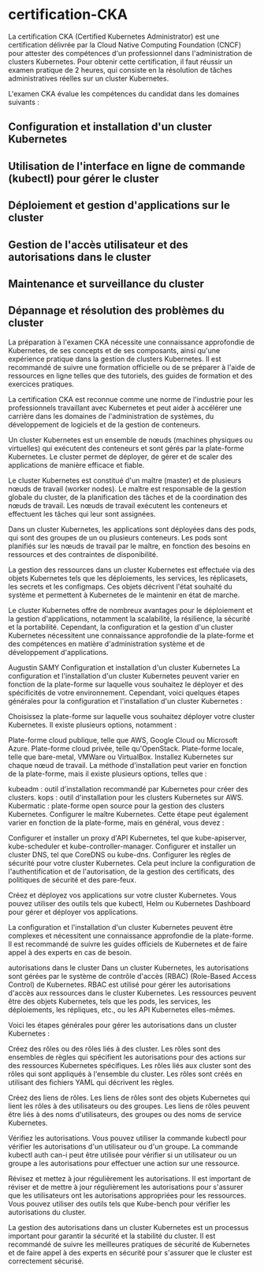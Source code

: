 # certification-CKA
La certification CKA (Certified Kubernetes Administrator) est une certification délivrée par la Cloud Native Computing Foundation (CNCF) pour attester des compétences d'un professionnel dans l'administration de clusters Kubernetes. Pour obtenir cette certification, il faut réussir un examen pratique de 2 heures, qui consiste en la résolution de tâches administratives réelles sur un cluster Kubernetes.

L'examen CKA évalue les compétences du candidat dans les domaines suivants :

## Configuration et installation d'un cluster Kubernetes
## Utilisation de l'interface en ligne de commande (kubectl) pour gérer le cluster
## Déploiement et gestion d'applications sur le cluster
## Gestion de l'accès utilisateur et des autorisations dans le cluster
## Maintenance et surveillance du cluster
## Dépannage et résolution des problèmes du cluster
La préparation à l'examen CKA nécessite une connaissance approfondie de Kubernetes, de ses concepts et de ses composants, ainsi qu'une expérience pratique dans la gestion de clusters Kubernetes. Il est recommandé de suivre une formation officielle ou de se préparer à l'aide de ressources en ligne telles que des tutoriels, des guides de formation et des exercices pratiques.

La certification CKA est reconnue comme une norme de l'industrie pour les professionnels travaillant avec Kubernetes et peut aider à accélérer une carrière dans les domaines de l'administration de systèmes, du développement de logiciels et de la gestion de conteneurs.


Un cluster Kubernetes est un ensemble de nœuds (machines physiques ou virtuelles) qui exécutent des conteneurs et sont gérés par la plate-forme Kubernetes. Le cluster permet de déployer, de gérer et de scaler des applications de manière efficace et fiable.

Le cluster Kubernetes est constitué d'un maître (master) et de plusieurs nœuds de travail (worker nodes). Le maître est responsable de la gestion globale du cluster, de la planification des tâches et de la coordination des nœuds de travail. Les nœuds de travail exécutent les conteneurs et effectuent les tâches qui leur sont assignées.

Dans un cluster Kubernetes, les applications sont déployées dans des pods, qui sont des groupes de un ou plusieurs conteneurs. Les pods sont planifiés sur les nœuds de travail par le maître, en fonction des besoins en ressources et des contraintes de disponibilité.

La gestion des ressources dans un cluster Kubernetes est effectuée via des objets Kubernetes tels que les déploiements, les services, les réplicasets, les secrets et les configmaps. Ces objets décrivent l'état souhaité du système et permettent à Kubernetes de le maintenir en état de marche.

Le cluster Kubernetes offre de nombreux avantages pour le déploiement et la gestion d'applications, notamment la scalabilité, la résilience, la sécurité et la portabilité. Cependant, la configuration et la gestion d'un cluster Kubernetes nécessitent une connaissance approfondie de la plate-forme et des compétences en matière d'administration système et de développement d'applications.




Augustin SAMY
Configuration et installation d'un cluster Kubernetes
La configuration et l'installation d'un cluster Kubernetes peuvent varier en fonction de la plate-forme sur laquelle vous souhaitez le déployer et des spécificités de votre environnement. Cependant, voici quelques étapes générales pour la configuration et l'installation d'un cluster Kubernetes :

Choisissez la plate-forme sur laquelle vous souhaitez déployer votre cluster Kubernetes. Il existe plusieurs options, notamment :

Plate-forme cloud publique, telle que AWS, Google Cloud ou Microsoft Azure.
Plate-forme cloud privée, telle qu'OpenStack.
Plate-forme locale, telle que bare-metal, VMWare ou VirtualBox.
Installez Kubernetes sur chaque nœud de travail. La méthode d'installation peut varier en fonction de la plate-forme, mais il existe plusieurs options, telles que :

kubeadm : outil d'installation recommandé par Kubernetes pour créer des clusters.
kops : outil d'installation pour les clusters Kubernetes sur AWS.
Kubermatic : plate-forme open source pour la gestion des clusters Kubernetes.
Configurer le maître Kubernetes. Cette étape peut également varier en fonction de la plate-forme, mais en général, vous devez :

Configurer et installer un proxy d'API Kubernetes, tel que kube-apiserver, kube-scheduler et kube-controller-manager.
Configurer et installer un cluster DNS, tel que CoreDNS ou kube-dns.
Configurer les règles de sécurité pour votre cluster Kubernetes. Cela peut inclure la configuration de l'authentification et de l'autorisation, de la gestion des certificats, des politiques de sécurité et des pare-feux.

Créez et déployez vos applications sur votre cluster Kubernetes. Vous pouvez utiliser des outils tels que kubectl, Helm ou Kubernetes Dashboard pour gérer et déployer vos applications.

La configuration et l'installation d'un cluster Kubernetes peuvent être complexes et nécessitent une connaissance approfondie de la plate-forme. Il est recommandé de suivre les guides officiels de Kubernetes et de faire appel à des experts en cas de besoin.





autorisations dans le cluster
Dans un cluster Kubernetes, les autorisations sont gérées par le système de contrôle d'accès (RBAC) (Role-Based Access Control) de Kubernetes. RBAC est utilisé pour gérer les autorisations d'accès aux ressources dans le cluster Kubernetes. Les ressources peuvent être des objets Kubernetes, tels que les pods, les services, les déploiements, les répliques, etc., ou les API Kubernetes elles-mêmes.

Voici les étapes générales pour gérer les autorisations dans un cluster Kubernetes :

Créez des rôles ou des rôles liés à des cluster. Les rôles sont des ensembles de règles qui spécifient les autorisations pour des actions sur des ressources Kubernetes spécifiques. Les rôles liés aux cluster sont des rôles qui sont appliqués à l'ensemble du cluster. Les rôles sont créés en utilisant des fichiers YAML qui décrivent les règles.

Créez des liens de rôles. Les liens de rôles sont des objets Kubernetes qui lient les rôles à des utilisateurs ou des groupes. Les liens de rôles peuvent être liés à des noms d'utilisateurs, des groupes ou des noms de service Kubernetes.

Vérifiez les autorisations. Vous pouvez utiliser la commande kubectl pour vérifier les autorisations d'un utilisateur ou d'un groupe. La commande kubectl auth can-i peut être utilisée pour vérifier si un utilisateur ou un groupe a les autorisations pour effectuer une action sur une ressource.

Révisez et mettez à jour régulièrement les autorisations. Il est important de réviser et de mettre à jour régulièrement les autorisations pour s'assurer que les utilisateurs ont les autorisations appropriées pour les ressources. Vous pouvez utiliser des outils tels que Kube-bench pour vérifier les autorisations du cluster.

La gestion des autorisations dans un cluster Kubernetes est un processus important pour garantir la sécurité et la stabilité du cluster. Il est recommandé de suivre les meilleures pratiques de sécurité de Kubernetes et de faire appel à des experts en sécurité pour s'assurer que le cluster est correctement sécurisé.

